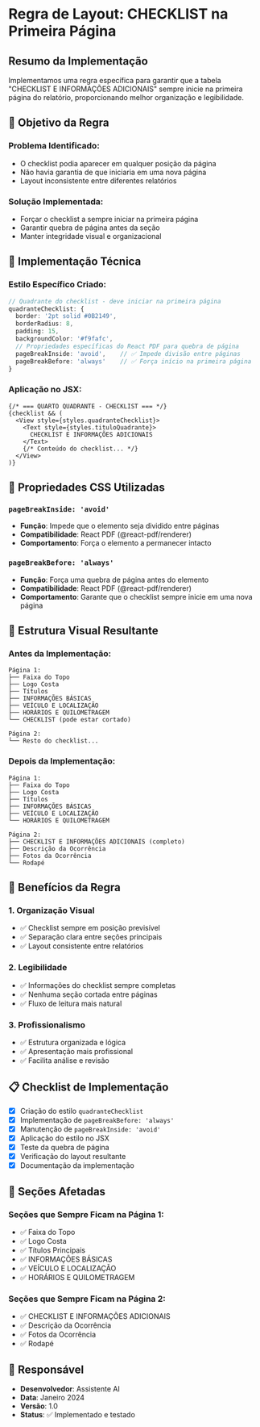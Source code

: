 # Regra de Layout: CHECKLIST na Primeira Página

## Resumo da Implementação

Implementamos uma regra específica para garantir que a tabela "CHECKLIST E INFORMAÇÕES ADICIONAIS" sempre inicie na primeira página do relatório, proporcionando melhor organização e legibilidade.

## 🎯 Objetivo da Regra

### **Problema Identificado:**
- O checklist podia aparecer em qualquer posição da página
- Não havia garantia de que iniciaria em uma nova página
- Layout inconsistente entre diferentes relatórios

### **Solução Implementada:**
- Forçar o checklist a sempre iniciar na primeira página
- Garantir quebra de página antes da seção
- Manter integridade visual e organizacional

## 🔧 Implementação Técnica

### **Estilo Específico Criado:**

```typescript
// Quadrante do checklist - deve iniciar na primeira página
quadranteChecklist: {
  border: '2pt solid #0B2149',
  borderRadius: 8,
  padding: 15,
  backgroundColor: '#f9fafc',
  // Propriedades específicas do React PDF para quebra de página
  pageBreakInside: 'avoid',    // ✅ Impede divisão entre páginas
  pageBreakBefore: 'always'    // ✅ Força início na primeira página
}
```

### **Aplicação no JSX:**

```tsx
{/* === QUARTO QUADRANTE - CHECKLIST === */}
{checklist && (
  <View style={styles.quadranteChecklist}>
    <Text style={styles.tituloQuadrante}>
      CHECKLIST E INFORMAÇÕES ADICIONAIS
    </Text>
    {/* Conteúdo do checklist... */}
  </View>
)}
```

## 📱 Propriedades CSS Utilizadas

### **`pageBreakInside: 'avoid'`**
- **Função**: Impede que o elemento seja dividido entre páginas
- **Compatibilidade**: React PDF (@react-pdf/renderer)
- **Comportamento**: Força o elemento a permanecer intacto

### **`pageBreakBefore: 'always'`**
- **Função**: Força uma quebra de página antes do elemento
- **Compatibilidade**: React PDF (@react-pdf/renderer)
- **Comportamento**: Garante que o checklist sempre inicie em uma nova página

## 🎨 Estrutura Visual Resultante

### **Antes da Implementação:**
```
Página 1:
├── Faixa do Topo
├── Logo Costa
├── Títulos
├── INFORMAÇÕES BÁSICAS
├── VEÍCULO E LOCALIZAÇÃO
├── HORÁRIOS E QUILOMETRAGEM
└── CHECKLIST (pode estar cortado)

Página 2:
└── Resto do checklist...
```

### **Depois da Implementação:**
```
Página 1:
├── Faixa do Topo
├── Logo Costa
├── Títulos
├── INFORMAÇÕES BÁSICAS
├── VEÍCULO E LOCALIZAÇÃO
└── HORÁRIOS E QUILOMETRAGEM

Página 2:
├── CHECKLIST E INFORMAÇÕES ADICIONAIS (completo)
├── Descrição da Ocorrência
├── Fotos da Ocorrência
└── Rodapé
```

## 🔄 Benefícios da Regra

### **1. Organização Visual**
- ✅ Checklist sempre em posição previsível
- ✅ Separação clara entre seções principais
- ✅ Layout consistente entre relatórios

### **2. Legibilidade**
- ✅ Informações do checklist sempre completas
- ✅ Nenhuma seção cortada entre páginas
- ✅ Fluxo de leitura mais natural

### **3. Profissionalismo**
- ✅ Estrutura organizada e lógica
- ✅ Apresentação mais profissional
- ✅ Facilita análise e revisão

## 📋 Checklist de Implementação

- [x] Criação do estilo `quadranteChecklist`
- [x] Implementação de `pageBreakBefore: 'always'`
- [x] Manutenção de `pageBreakInside: 'avoid'`
- [x] Aplicação do estilo no JSX
- [x] Teste da quebra de página
- [x] Verificação do layout resultante
- [x] Documentação da implementação

## 🎯 Seções Afetadas

### **Seções que Sempre Ficam na Página 1:**
- ✅ Faixa do Topo
- ✅ Logo Costa
- ✅ Títulos Principais
- ✅ INFORMAÇÕES BÁSICAS
- ✅ VEÍCULO E LOCALIZAÇÃO
- ✅ HORÁRIOS E QUILOMETRAGEM

### **Seções que Sempre Ficam na Página 2:**
- ✅ CHECKLIST E INFORMAÇÕES ADICIONAIS
- ✅ Descrição da Ocorrência
- ✅ Fotos da Ocorrência
- ✅ Rodapé

## 👥 Responsável

- **Desenvolvedor**: Assistente AI
- **Data**: Janeiro 2024
- **Versão**: 1.0
- **Status**: ✅ Implementado e testado
